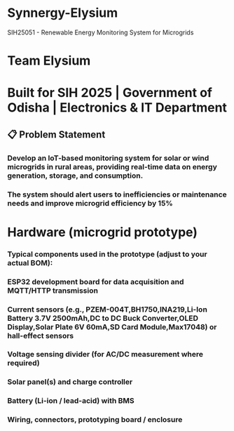 # Synnergy-Elysium
SIH25051 - Renewable Energy Monitoring System for Microgrids

# Team Elysium

# Built for SIH 2025 | Government of Odisha | Electronics & IT Department

## 📋 Problem Statement
### Develop an IoT-based monitoring system for solar or wind microgrids in rural areas, providing real-time data on energy generation, storage, and consumption. 
### The system should alert users to inefficiencies or maintenance needs and improve microgrid efficiency by 15%


# Hardware (microgrid prototype)

### Typical components used in the prototype (adjust to your actual BOM):
### ESP32 development board for data acquisition and MQTT/HTTP transmission
### Current sensors (e.g., PZEM-004T,BH1750,INA219,Li-Ion Battery 3.7V 2500mAh,DC to DC Buck Converter,OLED Display,Solar Plate 6V 60mA,SD Card Module,Max17048) or hall-effect sensors
### Voltage sensing divider (for AC/DC measurement where required)
### Solar panel(s) and charge controller
### Battery (Li-ion / lead-acid) with BMS
### Wiring, connectors, prototyping board / enclosure
